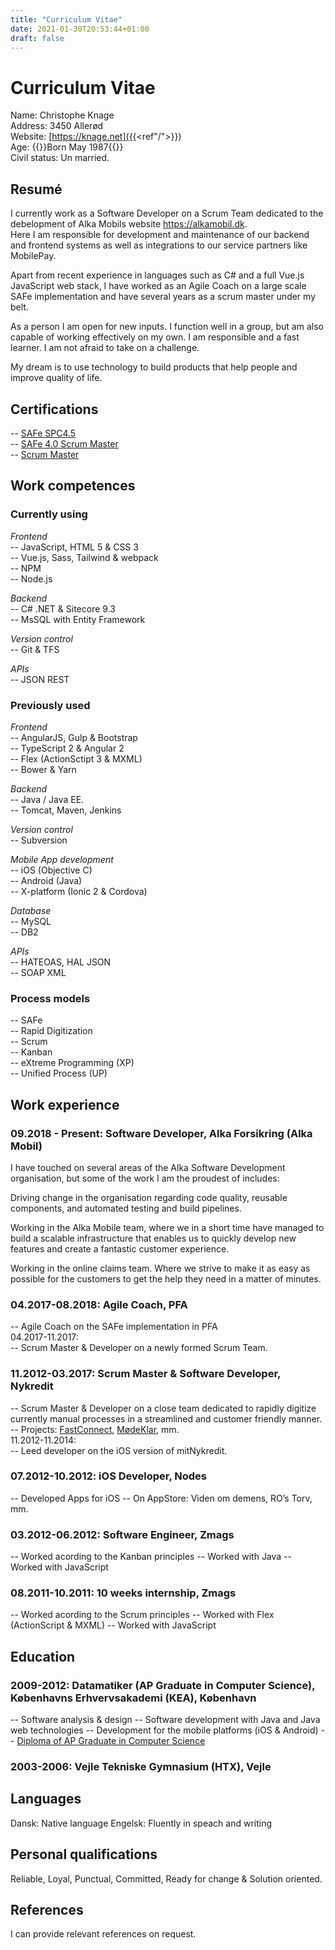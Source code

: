 ```yaml
---
title: "Curriculum Vitae"
date: 2021-01-30T20:53:44+01:00
draft: false
---
```


# Curriculum Vitae

Name: Christophe Knage  
Address: 3450 Allerød  
Website: [https://knage.net]({{<ref"/">}})  
Age: {{<age>}}Born May 1987{{</age>}}  
Civil status: Un married.  

## Resumé
I currently work as a Software Developer on a Scrum Team dedicated to the debelopment of Alka Mobils website <a href="https://alkamobil.dk" target="_blank">https&#58;//alkamobil.dk</a>.  
Here I am responsible for development and maintenance of our backend and frontend systems as well as integrations to our service partners like MobilePay.

Apart from recent experience in languages such as C# and a full Vue.js JavaScript web stack, I have worked as an Agile Coach on a large scale SAFe implementation and have several years as a scrum master under my belt.

As a person I am open for new inputs. I function well in a group, but am also capable of working effectively on my own. I am responsible and a fast learner. I am not afraid to take on a challenge.

My dream is to use technology to build products that help people and improve quality of life.

## Certifications
-- [SAFe SPC4.5](/documents/SAFe_SPC4_Certificate.pdf)  
-- [SAFe 4.0 Scrum Master](/documents/SAFe-Certificate.pdf)  
-- [Scrum Master](/documents/Christophe-Knage-ScrumAlliance_CSM_Certificate.pdf)  

## Work competences
### Currently using
*Frontend*  
-- JavaScript, HTML 5 & CSS 3  
-- Vue.js, Sass, Tailwind & webpack  
-- NPM  
-- Node.js  

*Backend*  
-- C# .NET & Sitecore 9.3  
-- MsSQL with Entity Framework  

*Version control*  
-- Git & TFS  

*APIs*  
-- JSON REST  

### Previously used
*Frontend*  
-- AngularJS, Gulp & Bootstrap  
-- TypeScript 2 & Angular 2  
-- Flex (ActionSctipt 3 & MXML)  
-- Bower & Yarn  

*Backend*  
-- Java / Java EE.  
-- Tomcat, Maven, Jenkins  

*Version control*  
-- Subversion  

*Mobile App development*  
-- iOS (Objective C)  
-- Android (Java)  
-- X-platform (Ionic 2 & Cordova)  

*Database*  
-- MySQL  
-- DB2  

*APIs*  
-- HATEOAS, HAL JSON  
-- SOAP XML  

### Process models
-- SAFe  
-- Rapid Digitization  
-- Scrum  
-- Kanban  
-- eXtreme Programming (XP)  
-- Unified Process (UP)  

## Work experience
### 09.2018 - Present: Software Developer, Alka Forsikring (Alka Mobil)
I have touched on several areas of the Alka Software Development organisation, but some of the work I am the proudest of includes:

Driving change in the organisation regarding code quality, reusable components, and automated testing and build pipelines.

Working in the Alka Mobile team, where we in a short time have managed to build a scalable infrastructure that enables us to quickly develop new features and create a fantastic customer experience.

Working in the online claims team. Where we strive to make it as easy as possible for the customers to get the help they need in a matter of minutes.

### 04.2017-08.2018: Agile Coach, PFA
-- Agile Coach on the SAFe implementation in PFA  
04.2017-11.2017:  
-- Scrum Master & Developer on a newly formed Scrum Team.  

### 11.2012-03.2017: Scrum Master & Software Developer, Nykredit
-- Scrum Master & Developer on a close team dedicated to rapidly digitize currently manual processes in a streamlined and customer friendly manner.  
-- Projects: [FastConnect](/img/FastConnect.png), [MødeKlar](/img/MoedeKlar.png), mm.  
11.2012-11.2014:  
-- Leed developer on the iOS version of mitNykredit.  

### 07.2012-10.2012: iOS Developer, Nodes
-- Developed Apps for iOS
-- On AppStore: Viden om demens, RO’s Torv, mm.

### 03.2012-06.2012: Software Engineer, Zmags
-- Worked acording to the Kanban principles
-- Worked with Java
-- Worked with JavaScript

### 08.2011-10.2011: 10 weeks internship, Zmags
-- Worked acording to the Scrum principles
-- Worked with Flex (ActionScript & MXML)
-- Worked with JavaScript

## Education
### 2009-2012: Datamatiker (AP Graduate in Computer Science), Københavns Erhvervsakademi (KEA), København
-- Software analysis & design
-- Software development with Java and Java web technologies
-- Development for the mobile platforms (iOS & Android)
-- [Diploma of AP Graduate in Computer Science](/documents/Diploma-of-AP-Graduate-in-Computer-Science.pdf)

### 2003-2006: Vejle Tekniske Gymnasium (HTX), Vejle

## Languages
Dansk: Native language
Engelsk: Fluently in speach and writing

## Personal qualifications
Reliable, Loyal, Punctual, Committed, Ready for change & Solution oriented.

## References
I can provide relevant references on request.
